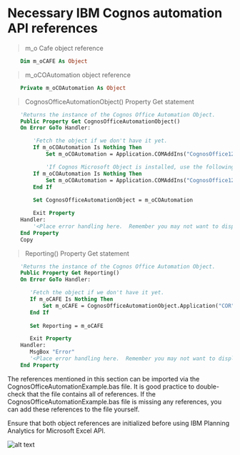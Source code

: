 # Necessary IBM Cognos automation API references
> m_o Cafe object reference

```vb
    Dim m_oCAFE As Object
```

> m_oCOAutomation object reference

```vb
    Private m_oCOAutomation As Object
```
> CognosOfficeAutomationObject() Property Get statement

```vb
    'Returns the instance of the Cognos Office Automation Object.
    Public Property Get CognosOfficeAutomationObject()
    On Error GoTo Handler:

        'Fetch the object if we don't have it yet.
        If m_oCOAutomation Is Nothing Then
            Set m_oCOAutomation = Application.COMAddIns("CognosOffice12.Connect").Object.AutomationServer

            'If Cognos Microsoft Object is installed, use the following instead: 
        If m_oCOAutomation Is Nothing Then
            Set m_oCOAutomation = Application.COMAddIns("CognosOffice12.ConnectPAfEAddin").Object.AutomationServer
        End If
    
        Set CognosOfficeAutomationObject = m_oCOAutomation

        Exit Property
    Handler:
        '<Place error handling here.  Remember you may not want to display a message box if you are running in a scheduled task>
    End Property
    Copy
```

> Reporting() Property Get statement

```vb
    'Returns the instance of the Cognos Office Automation Object.
    Public Property Get Reporting()
    On Error GoTo Handler:

       'Fetch the object if we don't have it yet.
       If m_oCAFE Is Nothing Then
           Set m_oCAFE = CognosOfficeAutomationObject.Application("COR", "1.1")
       End If
       
       Set Reporting = m_oCAFE

       Exit Property
    Handler:
       MsgBox "Error"
       '<Place error handling here.  Remember you may not want to display a message box if you are running in a scheduled task>
    End Property
```


The references mentioned in this section can be imported via the CognosOfficeAutomationExample.bas file. It is good practice to double-check that the file contains all of references. If the CognosOfficeAutomationExample.bas file is missing any references, you can add these references to the file yourself.

<aside class="notice">
Ensure that both object references are initialized before using IBM Planning Analytics for Microsoft Excel API.
</aside>


![alt text](images/api_references.jpg "CognosOfficeAutomationExample.bas file")